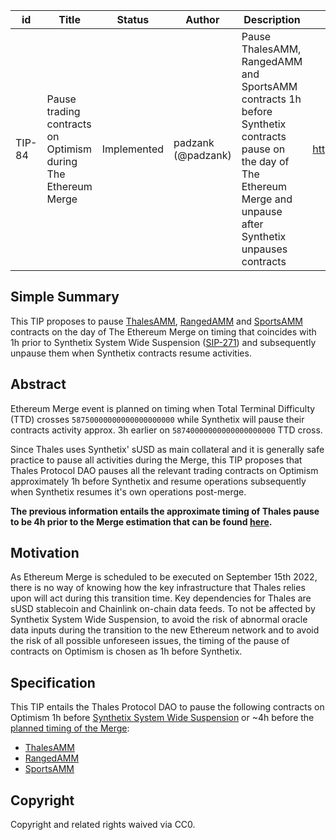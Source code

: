 | id | Title | Status | Author | Description | Discussions to | Created |
| ----------- | ----------- | ----------- | ----------- | ----------- | ----------- | ----------- |
| TIP-84 | Pause trading contracts on Optimism during The Ethereum Merge | Implemented | padzank (@padzank) | Pause ThalesAMM, RangedAMM and SportsAMM contracts 1h before Synthetix contracts pause on the day of The Ethereum Merge and unpause after Synthetix unpauses contracts | https://discord.gg/8bzFdpGTrp | 2022-09-02
 
## Simple Summary
 
This TIP proposes to pause [ThalesAMM](https://optimistic.etherscan.io/address/0x5ae7454827D83526261F3871C1029792644Ef1B1), [RangedAMM](https://optimistic.etherscan.io/address/0x2d356b114cbCA8DEFf2d8783EAc2a5A5324fE1dF) and [SportsAMM](https://optimistic.etherscan.io/address/0x170a5714112daEfF20E798B6e92e25B86Ea603C1) contracts on the day of The Ethereum Merge on timing that coincides with 1h prior to Synthetix System Wide Suspension ([SIP-271](https://sips.synthetix.io/sips/sip-271/)) and subsequently unpause them when Synthetix contracts resume activities.
 
 ## Abstract
 
Ethereum Merge event is planned on timing when Total Terminal Difficulty (TTD) crosses `58750000000000000000000` while Synthetix will pause their contracts activity approx. 3h earlier on `58740000000000000000000` TTD cross.  
 
Since Thales uses Synthetix' sUSD as main collateral and it is generally safe practice to pause all activities during the Merge, this TIP proposes that Thales Protocol DAO pauses all the relevant trading contracts on Optimism approximately 1h before Synthetix and resume operations subsequently when Synthetix resumes it's own operations post-merge.  
 
**The previous information entails the approximate timing of Thales pause to be 4h prior to the Merge estimation that can be found [here](https://wenmerge.com/).**
 
## Motivation
 
As Ethereum Merge is scheduled to be executed on September 15th 2022, there is no way of knowing how the key infrastructure that Thales relies upon will act during this transition time. Key dependencies for Thales are sUSD stablecoin and Chainlink on-chain data feeds. To not be affected by Synthetix System Wide Suspension, to avoid the risk of abnormal oracle data inputs during the transition to the new Ethereum network and to avoid the risk of all possible unforeseen issues, the timing of the pause of contracts on Optimism is chosen as 1h before Synthetix.
 
## Specification
 
This TIP entails the Thales Protocol DAO to pause the following contracts on Optimism 1h before [Synthetix System Wide Suspension](https://sips.synthetix.io/sips/sip-271/) or ~4h before the [planned timing of the Merge](https://wenmerge.com/):
 
- [ThalesAMM](https://optimistic.etherscan.io/address/0x5ae7454827D83526261F3871C1029792644Ef1B1)
- [RangedAMM](https://optimistic.etherscan.io/address/0x2d356b114cbCA8DEFf2d8783EAc2a5A5324fE1dF)
- [SportsAMM](https://optimistic.etherscan.io/address/0x170a5714112daEfF20E798B6e92e25B86Ea603C1)
 
## Copyright
 
Copyright and related rights waived via CC0.